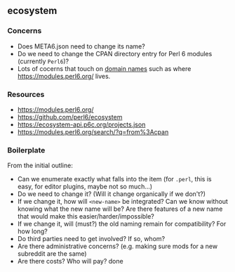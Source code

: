 ## ecosystem

### Concerns

* Does META6.json need to change its name?
* Do we need to change the CPAN directory entry for Perl 6 modules (currently `Perl6`)?
* Lots of cocerns that touch on [domain names](../domains) such as where https://modules.perl6.org/ lives.

### Resources

* https://modules.perl6.org/
* https://github.com/perl6/ecosystem
* https://ecosystem-api.p6c.org/projects.json
* https://modules.perl6.org/search/?q=from%3Acpan

### Boilerplate

From the initial outline:

* Can we enumerate exactly what falls into the item (for `.perl`, this is easy, for editor plugins, maybe not so much...)
* Do we need to change it? (Will it change organically if we don't?)
* If we change it, how will `<new-name>` be integrated? Can we know without knowing what the new name will be? Are there features of a new name that would make this easier/harder/impossible?
* If we change it, will (must?) the old naming remain for compatibility? For how long?
* Do third parties need to get involved? If so, whom?
* Are there administrative concerns? (e.g. making sure mods for a new subreddit are the same)
* Are there costs? Who will pay?  done
